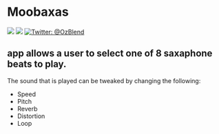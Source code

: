 # Moobaxas

<p>
    <img src="https://img.shields.io/badge/iOS-13.2+-blue.svg" />
    <img src="https://img.shields.io/badge/Swift-5-brightgreen.svg" />
    <a href="https://twitter.com/OzBlend">
        <img src="https://img.shields.io/badge/Contact-@OzBlend-lightgrey.svg?style=flat" alt="Twitter: @OzBlend" />
    </a>
</p>

## app allows a user to select one of 8 saxaphone beats to play.

The sound that is played can be tweaked by changing the following:
- Speed
- Pitch
- Reverb
- Distortion
- Loop
